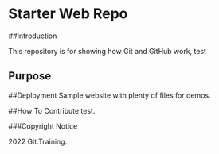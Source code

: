 # Starter Web Repo

##Introduction

This repository is for showing how Git and GitHub work, test

## Purpose

##Deployment
Sample website with plenty of files for demos.

##How To Contribute
test.


###Copyright Notice

2022 Git.Training.